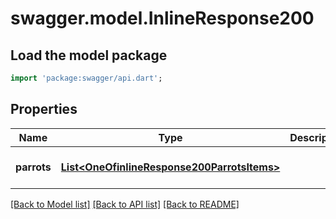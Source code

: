 # swagger.model.InlineResponse200

## Load the model package
```dart
import 'package:swagger/api.dart';
```

## Properties
Name | Type | Description | Notes
------------ | ------------- | ------------- | -------------
**parrots** | [**List&lt;OneOfinlineResponse200ParrotsItems&gt;**](Object.md) |  | [optional] [default to []]

[[Back to Model list]](../README.md#documentation-for-models) [[Back to API list]](../README.md#documentation-for-api-endpoints) [[Back to README]](../README.md)

